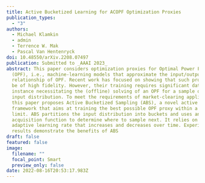 ```yaml
---
title: Active Bucketized Learning for ACOPF Optimization Proxies
publication_types:
  - "3"
authors:
  - Michael Klamkin
  - admin
  - Terrence W. Mak
  - Pascal Van Hentenryck
doi: 10.48550/arXiv.2208.07497
publication: Submitted to _AAAI 2023_
abstract: This paper considers optimization proxies for Optimal Power Flow
  (OPF), i.e., machine-learning models that approximate the input/output
  relationship of OPF. Recent work has focused on showing that such proxies can
  be of high fidelity. However, their training requires significant data, each
  instance necessitating the (offline) solving of an OPF for a sample of the
  input distribution. To meet the requirements of market-clearing applications,
  this paper proposes Active Bucketized Sampling (ABS), a novel active learning
  framework that aims at training the best possible OPF proxy within a time
  limit. ABS partitions the input distribution into buckets and uses an
  acquisition function to determine where to sample next. It relies on an
  adaptive learning rate that increases and decreases over time. Experimental
  results demonstrate the benefits of ABS
draft: false
featured: false
image:
  filename: ""
  focal_point: Smart
  preview_only: false
date: 2022-08-16T20:53:17.983Z
---
```

